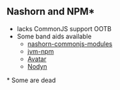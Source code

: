 ##  Nashorn and NPM*

- lacks CommonJS support OOTB
- Some band aids available
    - [nashorn-commonjs-modules](https://github.com/coveo/nashorn-commonjs-modules)
    - [jvm-npm](https://github.com/nodyn/jvm-npm)
    - [Avatar](https://java.net/projects/avatar-js/sources)
    - [Nodyn](http://nodyn.io/)

\* Some are dead
